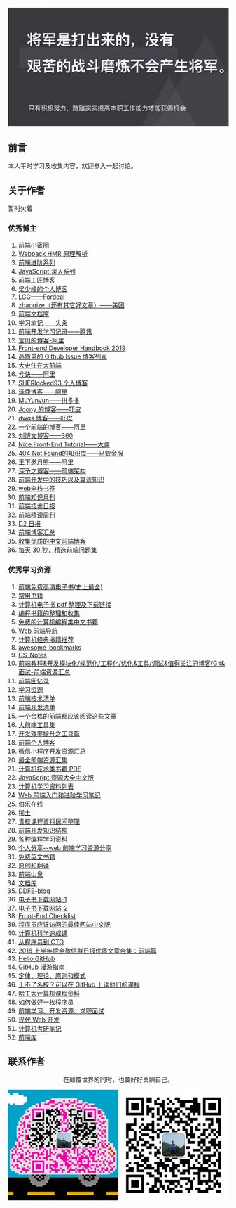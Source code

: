 ![image](./img/timg.jpg)
<br>
## 前言

本人平时学习及收集内容，欢迎参入一起讨论。

## 关于作者

暂时欠着

### 优秀博主

1. [前端小密圈](https://github.com/jawil/blog)
1. [Webpack HMR 原理解析](https://zhuanlan.zhihu.com/p/30669007)
1. [前端进阶系列](https://github.com/yygmind/blog)
1. [JavaScript 深入系列](https://github.com/mqyqingfeng/Blog)
1. [前端工匠博客](https://github.com/ljianshu/Blog)
1. [梁少峰的个人博客](https://github.com/youngwind/blog)
1. [LGC——Fordeal](https://github.com/amandakelake/blog)
2. [zhaoqize（还有其它好文章）——美团](https://github.com/zhaoqize/blog)
3. [前端文档库](https://github.com/wuxiaobin1995/Frontend-Doc)
4. [学习笔记——头条](https://github.com/yanlele/node-index)
5. [前端开发学习记录——腾讯](https://github.com/cody1991/learn)
6. [言川的博客-阿里](https://github.com/lihongxun945/myblog)
7. [Front-end Developer Handbook 2019](https://frontendmasters.com/books/front-end-handbook/2019/)
8. [高质量的 Github Issue 博客列表 ](https://github.com/paddingme/github-issue-blog-list)
9. [大史住在大前端](https://github.com/dashnowords/blogs)
10. [兮诀——阿里](https://github.com/Aaaaaaaty/blog)
11. [SHERlocked93 个人博客](https://github.com/SHERlocked93/blog)
12. [泽鹿博客——阿里](https://github.com/panyifei/Front-end-learning)
13. [MuYunyun——拼多多](https://github.com/MuYunyun/blog)
14. [Joony 的博客——吓皮](https://github.com/forthealllight/blog)
15. [dwqs 博客——吓皮](https://github.com/dwqs/blog)
16. [一个前端的博客——阿里](https://github.com/muwoo/blogs)
17. [刘博文博客——360](https://github.com/berwin/Blog)
18. [Nice Front-End Tutorial——大疆](https://github.com/nicejade/nice-front-end-tutorial)
19. [404 Not Found的知识库——马蚁金服](https://github.com/404notf0und/Always-Learning)
20. [王下邀月熊——阿里](https://github.com/wx-chevalier)
21. [深予之博客——前端架构](https://github.com/senntyou/blogs)
22. [前端开发中的技巧以及算法知识](https://github.com/louzhedong/blog)
23. [web全栈书签](https://github.com/OXOYO/F2E-Tutorial-Collect)
24. [前端知识月刊](https://github.com/jsfront/month)
25. [前端技术日报](https://github.com/kujian/frontendDaily)
26. [前端精读周刊](https://github.com/dt-fe/weekly)
27. [D2 日报](https://daily.fairyever.com/)
28. [前端博客汇总](https://github.com/foru17/front-end-collect)
29. [收集优质的中文前端博客](https://github.com/FrankFang/best-chinese-front-end-blogs)
30. [每天 30 秒，精选前端问题集](https://github.com/b3log/30-seconds-zh_CN)

### 优秀学习资源

1. [前端免费高清电子书(史上最全)](https://juejin.im/post/5c0098f66fb9a049dd80019e)
2. [常用书籍](https://github.com/mymmsc/books)
3. [计算机电子书 pdf 整理及下载链接](https://github.com/fuhmmin/it-ebooks-cn)
4. [编程书籍的整理和收集](https://github.com/KeKe-Li/book)
5. [免费的计算机编程类中文书籍](https://github.com/justjavac/free-programming-books-zh_CN)
6. [Web 前端导航](http://www.alloyteam.com/nav/)
7. [计算机经典书籍推荐](https://github.com/woai3c/recommended-books)
8. [awesome-bookmarks](https://github.com/PanJiaChen/awesome-bookmarks)
9.  [CS-Notes](https://github.com/CyC2018/CS-Notes)
10. [前端教程&开发模块化/规范化/工程化/优化&工具/调试&值得关注的博客/Git&面试-前端资源汇总](https://github.com/xiaohuazheng/-/issues/1)
11. [前端回忆录](https://github.com/windiest/Front-end-tutorial)
12. [学习资源](https://github.com/webproblem/learning-article)
13. [前端技术清单](https://github.com/alienzhou/frontend-tech-list)
14. [前端开发清单](https://github.com/JohnsenZhou/Front-End-Checklist)
15. [一个合格的前端都应该阅读这些文章](https://juejin.im/post/5d387f696fb9a07eeb13ea60)
16. [大前端工具集](https://github.com/nieweidong/fetool)
17. [开发效率提升之工具篇](https://github.com/Louiszhai/tool)
18. [前端个人博客](https://github.com/fouber/blog)
19. [微信小程序开发资源汇总](https://github.com/justjavac/awesome-wechat-weapp)
20. [最全前端资源汇集](https://segmentfault.com/a/1190000004978770)
21. [计算机技术类书籍 PDF](https://github.com/huihut/CS-Books)
22. [JavaScript 资源大全中文版](https://github.com/jobbole/awesome-javascript-cn)
23. [计算机学习资料列表](https://github.com/NGLSL/learning-material-list)
24. [Web 前端入门和进阶学习笔记](https://github.com/qianguyihao/Web)
25. [伯乐在线](https://github.com/jobbole/)
26. [稀土](https://github.com/xitu)
27. [贵校课程资料民间整理](https://github.com/lib-pku/libpku)
28. [前端开发知识结构](https://github.com/JacksonTian/fks)
29. [各种编程学习资料](https://github.com/FangWW/Document)
30. [个人分享--web 前端学习资源分享](https://juejin.im/post/5a0c1956f265da430a501f51)
31. [免费英文书籍](http://web.archive.org/web/20160428030320/https://github.com/vhf/free-programming-books)
32. [原创和翻译](https://github.com/ikcamp)
33. [前端山泉](https://github.com/STPace/fe-spring)
34. [文档库](https://github.com/LiangJunrong/document-library)
35. [DDFE-blog](https://github.com/DDFE/DDFE-blog)
36. [电子书下载网站-1](http://www.ireadweek.com)
37. [电子书下载网站-2](https://epubw.com/)
38. [Front-End Checklist](https://github.com/thedaviddias/Front-End-Checklist)
39. [程序员应该访问的最佳网站中文版](https://github.com/tuteng/Best-websites-a-programmer-should-visit-zh/blob/master/README.md)
40. [计算机科学速成课](https://github.com/1c7/crash-course-computer-science-chinese)
41. [从程序员到 CTO](https://github.com/0voice/from_coder_to_expert)
42. [2018 上半年掘金微信群日报优质文章合集：前端篇](https://juejin.im/post/5b3adfe2e51d4555b17e85df)
43. [Hello GitHub](https://github.com/521xueweihan/HelloGitHub)
44. [GitHub 漫游指南](https://github.com/phodal/github)
45. [定律、理论、原则和模式](https://github.com/nusr/hacker-laws-zh)
46. [上不了名校？可以在 GitHub 上读他们的课程](https://www.cnblogs.com/xueweihan/p/11075694.html)
47. [哈工大计算机课程资料](https://github.com/wxwmd/HIT-Computer-Courses)
48. [如何做好一枚程序员](https://github.com/ahangchen/How-to-Be-A-Programmer-CN)
49. [前端学习、开发资源、求职面试](https://github.com/helloqingfeng/Awsome-Front-End-learning-resource)
50. [现代 Web 开发](https://github.com/wx-chevalier/Web-Series)
51. [计算机考研笔记](https://github.com/overnote)
52. [前端库](https://github.com/sorrycc/awesome-f2e-libs)

## 联系作者

<div align="center">
    <p>
        在颠覆世界的同时，也要好好关照自己。
    </p>
    <img src="./img/contact.png" />
</div>